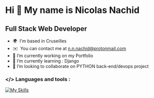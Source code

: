 Hi 👋 My name is Nicolas Nachid
===============================

Full Stack Web Developer
------------------------

* 🌍  I'm based in Cruseilles
* ✉️  You can contact me at [n.n.nachid@protonmail.com](mailto:n.n.nachid@protonmail.com)
* 🔭  I’m currently working on my Portfolio
* 🌱  I’m currently learning : Django
* 👯  I’m looking to collaborate on PYTHON back-end/devops project
### </> Languages and tools : 
[![My Skills](https://skillicons.dev/icons?i=django,docker,vscode,symfony,py,postgres,php,npm,nginx,linux)](https://skillicons.dev)

